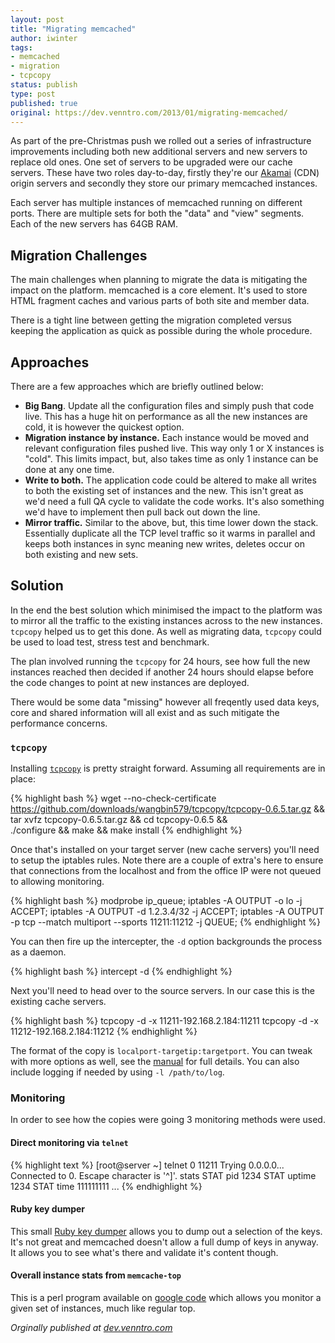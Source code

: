 ```yaml
---
layout: post
title: "Migrating memcached"
author: iwinter
tags:
- memcached
- migration
- tcpcopy
status: publish
type: post
published: true
original: https://dev.venntro.com/2013/01/migrating-memcached/
---
```


As part of the pre-Christmas push we rolled out a series of
infrastructure improvements including both new additional servers and
new servers to replace old ones. One set of servers to be upgraded were
our cache servers. These have two roles day-to-day, firstly they're our
[Akamai][akamai] (CDN) origin servers and secondly they store our
primary memcached instances.

Each server has multiple instances of memcached running on different
ports. There are multiple sets for both the "data" and "view" segments.
Each of the new servers has 64GB RAM.

## Migration Challenges

The main challenges when planning to migrate the data is mitigating the
impact on the platform. memcached is a core element. It's used to store
HTML fragment caches and various parts of both site and member
data.

There is a tight line between getting the migration completed versus
keeping the application as quick as possible during the whole procedure.

## Approaches

There are a few approaches which are briefly outlined below:

* **Big Bang**. Update all the configuration files and simply push that
  code live. This has a huge hit on performance as all the new instances
  are cold, it is however the quickest option.
* **Migration instance by instance.** Each instance would be moved and
  relevant configuration files pushed live. This way only 1 or X
  instances is "cold". This limits impact, but, also takes time as only
  1 instance can be done at any one time.
* **Write to both.** The application code could be altered to make all
  writes to both the existing set of instances and the new. This isn't
  great as we'd need a full QA cycle to validate the code works. It's
  also something we'd have to implement then pull back out down the
  line.
* **Mirror traffic.** Similar to the above, but, this time lower down
  the stack. Essentially duplicate all the TCP level traffic so it warms
  in parallel and keeps both instances in sync meaning new writes,
  deletes occur on both existing and new sets.

## Solution

In the end the best solution which minimised the impact to the platform
was to mirror all the traffic to the existing instances across to the
new instances. `tcpcopy` helped us to get this done. As well as migrating
data, `tcpcopy` could be used to load test, stress test and benchmark.

The plan involved running the `tcpcopy` for 24 hours, see how full the new
instances reached then decided if another 24 hours should elapse before
the code changes to point at new instances are deployed.

There would be some data "missing" however all freqently used data keys,
core and shared information will all exist and as such mitigate the
performance concerns.

### `tcpcopy`

Installing [`tcpcopy`][tcpcopy] is pretty straight forward. Assuming all
requirements are in place:

{% highlight bash %}
wget --no-check-certificate \
  https://github.com/downloads/wangbin579/tcpcopy/tcpcopy-0.6.5.tar.gz && \
  tar xvfz tcpcopy-0.6.5.tar.gz && cd tcpcopy-0.6.5 && \
  ./configure && make && make install
{% endhighlight %}

Once that's installed on your target server (new cache servers) you'll
need to setup the iptables rules. Note there are a couple of extra's
here to ensure that connections from the localhost and from the office
IP were not queued to allowing monitoring.

{% highlight bash %}
modprobe ip_queue;
iptables -A OUTPUT -o lo -j ACCEPT;
iptables -A OUTPUT -d 1.2.3.4/32 -j ACCEPT;
iptables -A OUTPUT -p tcp --match multiport --sports 11211:11212 -j QUEUE;
{% endhighlight %}

You can then fire up the intercepter, the `-d` option backgrounds the
process as a daemon.

{% highlight bash %}
intercept -d
{% endhighlight %}

Next you'll need to head over to the source servers. In our case this is
the existing cache servers.

{% highlight bash %}
tcpcopy -d -x 11211-192.168.2.184:11211
tcpcopy -d -x 11212-192.168.2.184:11212
{% endhighlight %}

The format of the copy is `localport-targetip:targetport`.  You can
tweak with more options as well, see the [manual][tcpcopy-manual] for
full details.  You can also include logging if needed by using `-l
/path/to/log`.

### Monitoring

In order to see how the copies were going 3 monitoring methods were used.

#### Direct monitoring via `telnet`

{% highlight text %}
[root@server ~] telnet 0 11211
Trying 0.0.0.0...
Connected to 0.
Escape character is '^]'.
stats
STAT pid 1234
STAT uptime 1234
STAT time 111111111
...
{% endhighlight %}

#### Ruby key dumper

This small [Ruby key dumper][key-dumper] allows you to dump out a
selection of the keys. It's not great and memcached doesn't allow a full
dump of keys in anyway. It allows you to see what's there and validate
it's content though.

#### Overall instance stats from `memcache-top`

This is a perl program available on [google code][mc-top] which allows
you monitor a given set of instances, much like regular top.

<em>Orginally published at <a href="{{ page.original }}">dev.venntro.com</a></em>

[akamai]: http://www.akamai.com/
[tcpcopy]: https://github.com/wangbin579/tcpcopy
[tcpcopy-manual]: https://github.com/downloads/wangbin579/tcpcopy/TCPCopy_0.6.5_Manual.pdf
[key-dumper]: https://gist.github.com/1365005
[mc-top]: http://code.google.com/p/memcache-top/
